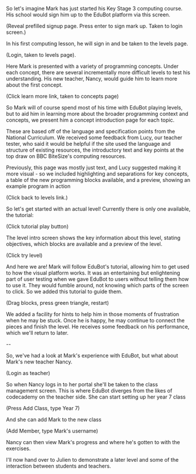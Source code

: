 So let's imagine Mark has just started his Key Stage 3 computing course. His school would sign him up to the EduBot platform via this screen.

(Reveal prefilled signup page. Press enter to sign mark up. Taken to login screen.)

In his first computing lesson, he will sign in and be taken to the levels page.

(Login, taken to levels page).

Here Mark is presented with a variety of programming concepts. Under each concept, there are several incrementally more difficult levels to test his understanding. His new teacher, Nancy, would guide him to learn more about the first concept.

(Click learn more link, taken to concepts page)

So Mark will of course spend most of his time with EduBot playing levels, but to aid him in learning more about the broader programming context and concepts, we present him a concept introduction page for each topic.

These are based off of the language and specification points from the National Curriculum. We received some feedback from Lucy, our teacher tester, who said it would be helpful if the site used the language and structure of existing resources, the introductory text and key points at the top draw on BBC BiteSize's computing resources.

Previously, this page was mostly just text, and Lucy suggested making it more visual - so we included highlighting and separations for key concepts, a table of the new programming blocks available, and a preview, showing an example program in action

(Click back to levels link.)

So let's get started with an actual level! Currently there is only one available, the tutorial:

(Click tutorial play button)

The level intro screen shows the key information about this level, stating objectives, which blocks are available and a preview of the level.

(Click try level)

And here we are! Mark will follow EduBot's tutorial, allowing him to get used to how the visual platform works. It was an entertaining but enlightening part of user testing when we gave EduBot to users without telling them how to use it. They would fumble around, not knowing which parts of the screen to click. So we added this tutorial to guide them.

(Drag blocks, press green triangle, restart)

We added a facility for hints to help him in those moments of frustration when he may be stuck. Once he is happy, he may continue to connect the pieces and finish the level. He receives some feedback on his performance, which we'll return to later.

--

So, we've had a look at Mark's experience with EduBot, but what about Mark's new teacher Nancy.

(Login as teacher)

So when Nancy logs in to her portal she'll be taken to the class management screen. This is where EduBot diverges from the likes of codecademy on the teacher side. She can start setting up her year 7 class

(Press Add Class, type Year 7)

And she can add Mark to the new class

(Add Member, type Mark's username) 

Nancy can then view Mark's progress and where he's gotten to with the exercises.

I'll now hand over to Julien to demonstrate a later level and some of the interaction between students and teachers.



